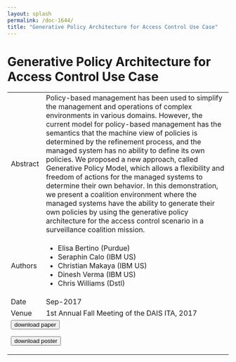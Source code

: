 ```yaml
---
layout: splash
permalink: /doc-1644/
title: "Generative Policy Architecture for Access Control Use Case"
---
```


# Generative Policy Architecture for Access Control Use Case

<table>
    <tbody>
    <tr>
        <td>Abstract</td>
        <td>Policy-based management has been used to simplify the management and operations of complex environments in various domains. However, the current model for policy-based management has the semantics that the machine view of policies is determined by the refinement process, and the managed system has no ability to define its own policies. We proposed a new approach, called Generative Policy Model, which allows a flexibility and freedom of actions for the managed systems to determine their own behavior. In this demonstration, we present a coalition environment where the managed systems have the ability to generate their own policies by using the generative policy architecture for the access control scenario in a surveillance coalition mission.</td>
    </tr>
    <tr>
        <td>Authors</td>
        <td>
            <ul>
                <li>Elisa Bertino (Purdue)</li>
                <li>Seraphin Calo (IBM US)</li>
                <li>Christian Makaya (IBM US)</li>
                <li>Dinesh Verma (IBM US)</li>
                <li>Chris Williams (Dstl)</li>
            </ul>
        </td>
    </tr>
    <tr>
        <td>Date</td>
        <td>Sep-2017</td>
    </tr>
    <tr>
        <td>Venue</td>
        <td>1st Annual Fall Meeting of the DAIS ITA, 2017</td>
    </tr>
        <tr>
            <td colspan="2">
                <form method="get" action="https://dais-ita.org/sites/default/files/D_007-summary.pdf">
                    <button type="submit">download paper</button>
                </form>
                <form method="get" action="https://dais-ita.org/sites/default/files/D_007-poster.pdf">
                    <button type="submit">download poster</button>
                </form>
            </td>
        </tr>
    </tbody>
</table>
